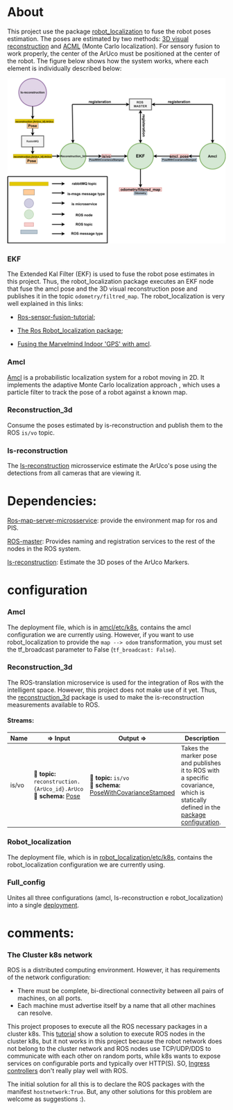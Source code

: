 # About

This project use the package [robot_localization](http://wiki.ros.org/robot_localization) to fuse the robot poses estimation. The poses are estimated by two methods: [3D visual reconstruction](https://github.com/matheusdutra0207/is-reconstruction) and [ACML](http://wiki.ros.org/amcl) (Monte Carlo localization). For sensory fusion to work properly, the center of the ArUco must be positioned at the center of the robot. The figure below shows how the system works, where each element is individually described below:


<p align="center">
  <img src="https://github.com/matheusdutra0207/sensorFusionRos/blob/main/etc/images/sensor_fusion_ekf.png" width="750" title="sensor fusion">
</p>

### EKF

The Extended Kal Filter (EKF) is used to fuse the robot pose estimates in this project. Thus, the robot_localization package executes an EKF node that fuse the amcl pose and the 3D visual reconstruction pose and publishes it in the topic `odometry/filtred_map`. The robot_localization is very well explained in this links:

- [Ros-sensor-fusion-tutorial](https://github.com/methylDragon/ros-sensor-fusion-tutorial/blob/master/01%20-%20ROS%20and%20Sensor%20Fusion%20Tutorial.md);

- [The Ros Robot_localization package](https://kapernikov.com/the-ros-robot_localization-package/);

- [Fusing the Marvelmind Indoor 'GPS' with amcl](https://github.com/methylDragon/ros-sensor-fusion-tutorial/blob/master/02%20-%20Global%20Pose%20Estimate%20Fusion%20(Example%20Implementation).md).

### Amcl

[Amcl](http://wiki.ros.org/amcl) is a probabilistic localization system for a robot moving in 2D. It implements the adaptive  Monte Carlo localization approach , which uses a particle filter to track the pose of a robot against a known map.

### Reconstruction_3d 

Consume the poses estimated by is-reconstruction and publish them to the ROS `is/vo` topic.


### Is-reconstruction

The [Is-reconstruction](https://github.com/matheusdutra0207/is-reconstruction) microsservice estimate the ArUco's pose using the detections from all cameras that are viewing it.

# Dependencies:

[Ros-map-server-microsservice](https://github.com/vinihernech/ros-map-server-microsservice): provide the environment map for ros and PIS.

[ROS-master](http://wiki.ros.org/Master): Provides naming and registration services to the rest of the nodes in the ROS system.

[Is-reconstruction](https://github.com/matheusdutra0207/is-reconstruction): Estimate the 3D poses of the ArUco Markers.

# configuration

### Amcl 

The deployment file, which is in [amcl/etc/k8s](https://github.com/matheusdutra0207/sensorFusionRos/blob/main/amcl/etc/k8s/deployment.yaml), contains the amcl configuration we are currently using. However, if you want to use robot_localization to provide the `map --> odom` transformation, you must set the tf_broadcast parameter to False (`tf_broadcast: False`).

### Reconstruction_3d 

The ROS-translation microservice is used for the integration of Ros with the intelligent space. However, this project does not make use of it yet. Thus, the [reconstruction_3d](https://github.com/matheusdutra0207/sensorFusionRos/tree/main/reconstruction_3d) package is used to make the is-reconstruction measurements available to ROS.

#### Streams:
| Name | ⇒ Input | Output  ⇒ | Description |
| ---- | ------- | --------- | ----------- |
| is/vo | :incoming_envelope: **topic:** `reconstruction.{ArUco_id}.ArUco` <br> :gem: **schema:** [Pose](https://github.com/labviros/is-msgs/tree/master/docs#is.common.Pose) | :incoming_envelope: **topic:**  `is/vo` <br> :gem: **schema:** [PoseWithCovarianceStamped](http://docs.ros.org/en/lunar/api/geometry_msgs/html/msg/PoseWithCovarianceStamped.html) | Takes the marker pose and publishes it to ROS with a specific covariance, which is statically defined in the [package configuration](https://github.com/matheusdutra0207/sensorFusionRos/blob/main/reconstruction_3d/etc/config/reconstruction.yaml).|

### Robot_localization

The deployment file, which is in [robot_localization/etc/k8s](https://github.com/matheusdutra0207/sensorFusionRos/blob/main/robot_localization/etc/k8s/deployment.yaml), contains the robot_localization configuration we are currently using.

### Full_config

Unites all three configurations (amcl, Is-reconstruction e robot_localization) into a single [deployment](https://github.com/matheusdutra0207/sensorFusionRos/blob/main/full_config/etc/k8s/deployment.yaml).

# comments:

### The Cluster k8s network

ROS is a distributed computing environment. However, it has requirements of the network configuration: 
- There must be complete, bi-directional connectivity between all pairs of machines, on all ports. 
- Each machine must advertise itself by a name that all other machines can resolve.  

This project proposes to execute all the ROS necessary packages in a cluster k8s. This [tutorial](https://blog.zhaw.ch/icclab/challenges-with-running-ros-on-kubernetes/) show a solution to execute ROS nodes in the cluster k8s, but it not works in this project because the robot network does not belong to the cluster network and ROS nodes use TCP/UDP/DDS to communicate with each other on random ports, while k8s wants to expose services on configurable ports and typically over HTTP(S). SO, [Ingress controllers](https://kubernetes.io/docs/concepts/services-networking/ingress/) don't really play well with ROS.

The initial solution for all this is to declare the ROS packages with the manifest `hostnetwork:True`. But, any other solutions for this problem are welcome as suggestions :).
